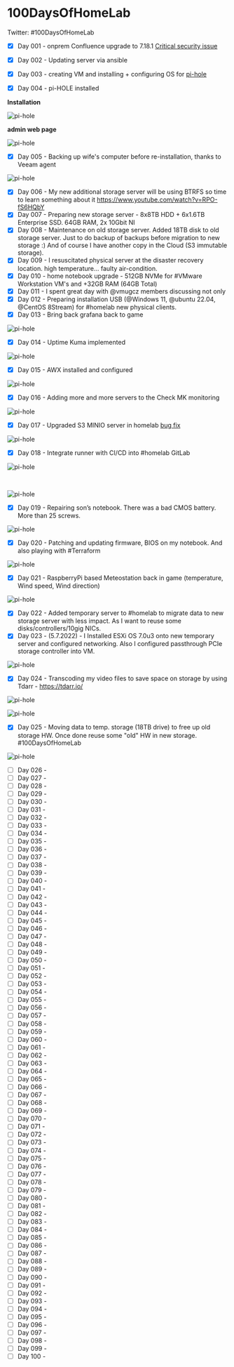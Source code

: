 # 100DaysOfHomeLab
Twitter: #100DaysOfHomeLab

- [X] Day 001 - onprem Confluence upgrade to 7.18.1 [Critical security issue](https://confluence.atlassian.com/doc/confluence-security-advisory-2022-06-02-1130377146.html)

- [X] Day 002 - Updating server via ansible
- [X] Day 003 - creating VM and installing + configuring OS for [pi-hole](https://pi-hole.net/)
- [X] Day 004 - pi-HOLE installed

**Installation**

<p><img alt="pi-hole" src="images/pi-hole-install.png"></p>

**admin web page**

<p><img alt="pi-hole" src="images/pi-hole.png"></p>


- [X] Day 005 - Backing up wife's computer before re-installation, thanks to Veeam agent

<p><img alt="pi-hole" src="images/wifes-PC-restore-veeam.jpg"></p>

- [X] Day 006 - My new additional storage server will be using BTRFS so time to learn something about it https://www.youtube.com/watch?v=RPO-fS6HQbY
- [x] Day 007 - Preparing new storage server - 8x8TB HDD + 6x1.6TB Enterprise SSD. 64GB RAM, 2x 10Gbit NI
- [X] Day 008 - Maintenance on old storage server. Added 18TB disk to old storage server. Just to do backup of backups before migration to new storage :) And of course I have another copy in the Cloud (S3 immutable storage). 
- [X] Day 009 - I resuscitated physical server at the disaster recovery location. high temperature... faulty air-condition. 
- [X] Day 010 - home notebook upgrade - 512GB NVMe for #VMware Workstation VM's and +32GB RAM (64GB Total)
- [X] Day 011 - I spent great day  with @vmugcz members discussing not only
- [X] Day 012 - Preparing installation USB (@Windows  11, @ubuntu  22.04, @CentOS  8Stream) for #homelab new physical clients. 
- [X] Day 013 - Bring back grafana back to game

<p><img alt="pi-hole" src="images/grafana.png"></p>

- [X] Day 014 - Uptime Kuma implemented

<p><img alt="pi-hole" src="images/uptime-kuma.png"></p>

- [X] Day 015 - AWX installed and configured

<p><img alt="pi-hole" src="images/awx.png"></p>

- [X] Day 016 - Adding more and more servers to the Check MK monitoring

<p><img alt="pi-hole" src="images/check_mk.png"></p>

- [X] Day 017 - Upgraded S3 MINIO server in homelab [bug fix](https://github.com/minio/minio/releases/tag/RELEASE.2022-06-25T15-50-16Z)

<p><img alt="pi-hole" src="images/s3-minio.png"></p>

- [X] Day 018 - Integrate runner with CI/CD into #homelab GitLab 
 
<p><img alt="pi-hole" src="images/gitlab-cicd.png"></p><br>
<p><img alt="pi-hole" src="images/runner2004.png"></p>

- [X] Day 019 - Repairing son’s notebook. There was a bad CMOS battery. More than 25 screws.

<p><img alt="pi-hole" src="images/notebook-cmos.png"></p>

- [X] Day 020 - Patching and updating firmware, BIOS on my notebook. And also playing with #Terraform 

<p><img alt="pi-hole" src="images/notebook-bios.png"></p>

- [X] Day 021 - RaspberryPi based Meteostation back in game (temperature, Wind speed, Wind direction) 
  
<p><img alt="pi-hole" src="images/rpi-meteo.png"></p>

- [X] Day 022 - Added temporary server to #homelab to migrate data  to new storage server with less impact. As I want to reuse some disks/controllers/10gig NICs. 
- [X] Day 023 - (5.7.2022) - I Installed ESXi OS 7.0u3 onto new temporary server and configured networking. Also I configured passthrough PCIe storage controller into VM.
  
<p><img alt="pi-hole" src="images/pcie-passthrough.png"></p>

- [X] Day 024 - Transcoding my video files to save space on storage by using Tdarr  - https://tdarr.io/

<p><img alt="pi-hole" src="images/tdarr1.png"></p>
<p><img alt="pi-hole" src="images/tdarr2.png"></p>

[comment]: <> (dovezt NUC1)
<!--
[comment]: <> (clean up VM's to save space)
[comment]: <> (IPAM update)
[comment]: <> (Nearstore2)
-->

- [X] Day 025 - Moving data to temp. storage (18TB drive) to free up old storage HW. Once done reuse some "old" HW in new storage. #100DaysOfHomeLab

<p><img alt="pi-hole" src="images/scp-copy-to-18TB_disk.png"></p>

- [ ] Day 026 - 
- [ ] Day 027 - 
- [ ] Day 028 - 
- [ ] Day 029 - 
- [ ] Day 030 - 
- [ ] Day 031 - 
- [ ] Day 032 - 
- [ ] Day 033 - 
- [ ] Day 034 - 
- [ ] Day 035 - 
- [ ] Day 036 - 
- [ ] Day 037 - 
- [ ] Day 038 - 
- [ ] Day 039 - 
- [ ] Day 040 - 
- [ ] Day 041 - 
- [ ] Day 042 - 
- [ ] Day 043 - 
- [ ] Day 044 - 
- [ ] Day 045 - 
- [ ] Day 046 - 
- [ ] Day 047 - 
- [ ] Day 048 - 
- [ ] Day 049 - 
- [ ] Day 050 - 
- [ ] Day 051 - 
- [ ] Day 052 - 
- [ ] Day 053 - 
- [ ] Day 054 - 
- [ ] Day 055 - 
- [ ] Day 056 - 
- [ ] Day 057 - 
- [ ] Day 058 - 
- [ ] Day 059 - 
- [ ] Day 060 - 
- [ ] Day 061 - 
- [ ] Day 062 - 
- [ ] Day 063 - 
- [ ] Day 064 - 
- [ ] Day 065 - 
- [ ] Day 066 - 
- [ ] Day 067 - 
- [ ] Day 068 - 
- [ ] Day 069 - 
- [ ] Day 070 - 
- [ ] Day 071 - 
- [ ] Day 072 - 
- [ ] Day 073 - 
- [ ] Day 074 - 
- [ ] Day 075 - 
- [ ] Day 076 - 
- [ ] Day 077 - 
- [ ] Day 078 - 
- [ ] Day 079 - 
- [ ] Day 080 - 
- [ ] Day 081 - 
- [ ] Day 082 - 
- [ ] Day 083 - 
- [ ] Day 084 - 
- [ ] Day 085 - 
- [ ] Day 086 - 
- [ ] Day 087 - 
- [ ] Day 088 - 
- [ ] Day 089 - 
- [ ] Day 090 - 
- [ ] Day 091 - 
- [ ] Day 092 - 
- [ ] Day 093 - 
- [ ] Day 094 - 
- [ ] Day 095 - 
- [ ] Day 096 - 
- [ ] Day 097 - 
- [ ] Day 098 - 
- [ ] Day 099 - 
- [ ] Day 100 - 
